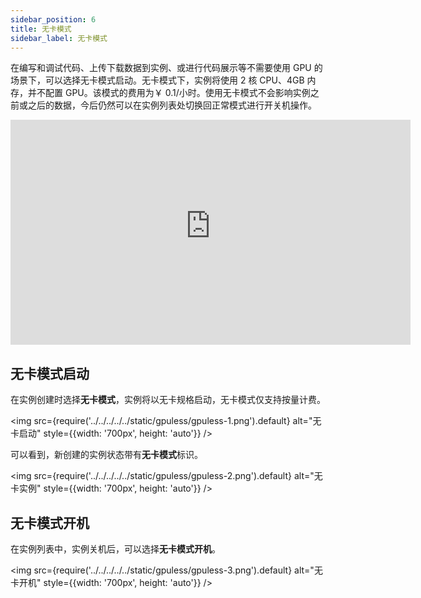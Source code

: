 ```yaml
---
sidebar_position: 6
title: 无卡模式
sidebar_label: 无卡模式
---
```


在编写和调试代码、上传下载数据到实例、或进行代码展示等不需要使用 GPU 的场景下，可以选择无卡模式启动。无卡模式下，实例将使用 2 核 CPU、4GB 内存，并不配置 GPU。该模式的费用为￥ 0.1/小时。使用无卡模式不会影响实例之前或之后的数据，今后仍然可以在实例列表处切换回正常模式进行开关机操作。

<iframe width="640" height="360" 
  src="https://community-shared-data-1308875761.cos.ap-beijing.myqcloud.com/artwork/neolinkdocs/video/%E6%97%A0%E5%8D%A1%E6%A8%A1%E5%BC%8F%E4%BD%BF%E7%94%A8demo.mov" 
  frameborder="0" allowfullscreen>
</iframe>

## 无卡模式启动

在实例创建时选择**无卡模式**，实例将以无卡规格启动，无卡模式仅支持按量计费。

<img src={require('../../../../../static/gpuless/gpuless-1.png').default} alt="无卡启动" style={{width: '700px', height: 'auto'}} />

可以看到，新创建的实例状态带有**无卡模式**标识。

<img src={require('../../../../../static/gpuless/gpuless-2.png').default} alt="无卡实例" style={{width: '700px', height: 'auto'}} />

## 无卡模式开机

在实例列表中，实例关机后，可以选择**无卡模式开机**。

<img src={require('../../../../../static/gpuless/gpuless-3.png').default} alt="无卡开机" style={{width: '700px', height: 'auto'}} />
